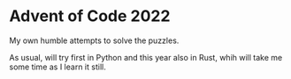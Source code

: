 # Advent of Code 2022

My own humble attempts to solve the puzzles.

As usual, will try first in Python and this year also in Rust, whih will take me some time as I learn it still.